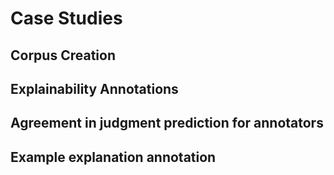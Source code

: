 # Case Studies
## Corpus Creation
## Explainability Annotations
## Agreement in judgment prediction for annotators
## Example explanation annotation
